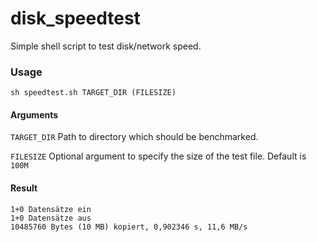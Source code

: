 # disk_speedtest

Simple shell script to test disk/network speed.

### Usage

```
sh speedtest.sh TARGET_DIR (FILESIZE)
```

#### Arguments
`TARGET_DIR` Path to directory which should be benchmarked.

`FILESIZE` Optional argument to specify the size of the test file. Default is `100M` 

#### Result

```
1+0 Datensätze ein
1+0 Datensätze aus
10485760 Bytes (10 MB) kopiert, 0,902346 s, 11,6 MB/s
```


